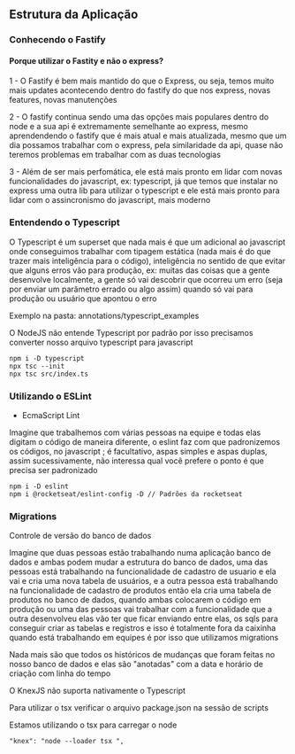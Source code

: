 ## Estrutura da Aplicação

### Conhecendo o Fastify 

#### Porque utilizar o Fastity e não o express?

1 - O Fastify é bem mais mantido do que o Express, ou seja, temos muito mais updates acontecendo dentro do fastify do que nos express, novas features, novas manutenções

2 - O fastify continua sendo uma das opções mais populares dentro do node e a sua api é extremamente semelhante ao express, mesmo aprendendendo o fastify que é mais atual e mais atualizada, mesmo que um dia possamos trabalhar com o express, pela similaridade da api, quase não teremos problemas em trabalhar com as duas tecnologias

3 - Além de ser mais perfomática, ele está mais pronto em lidar com novas funcionalidades do javascript, ex: typescript, já que temos que instalar no express uma outra lib para utilizar o typescript e ele está mais pronto para lidar com o assincronismo do javascript, mais moderno

### Entendendo o Typescript

O Typescript é um superset que nada mais é que um adicional ao javascript onde conseguimos trabalhar com tipagem estática (nada mais é do que trazer mais inteligência para o código), inteligência no sentido de que evitar que alguns erros vão para produção, ex: muitas das coisas que a gente desenvolve localmente, a gente só vai descobrir que ocorreu um erro (seja por enviar um parâmetro errado ou algo assim) quando só vai para produção ou usuário que apontou o erro

Exemplo na pasta: annotations/typescript_examples

O NodeJS não entende Typescript por padrão por isso precisamos converter nosso arquivo typescript para javascript

```
npm i -D typescript
npx tsc --init
npx tsc src/index.ts
```

### Utilizando o ESLint

- EcmaScript Lint

Imagine que trabalhemos com várias pessoas na equipe e todas elas digitam o código de maneira diferente, o eslint faz com que padronizemos os códigos, no javascript ; é facultativo, aspas simples e aspas duplas, assim sucessivamente, não interessa qual você prefere o ponto é que precisa ser padronizado

```
npm i -D eslint
npm i @rocketseat/eslint-config -D // Padrões da rocketseat
```

### Migrations

Controle de versão do banco de dados

Imagine que duas pessoas estão trabalhando numa aplicação banco de dados e ambas podem mudar a estrutura do banco de dados, uma das pessoas está trabalhando na funcionalidade de cadastro de usuario e ela vai e cria uma nova tabela de usuários, e a outra pessoa está trabalhando na funcionalidade de cadastro de produtos então ela cria uma tabela de produtos no banco de dados, quando ambas colocarem o código em produção ou uma das pessoas vai trabalhar com a funcionalidade que a outra desenvolveu elas vão ter que ficar enviando entre elas, os sqls para conseguir criar as tabelas e registros e isso é totalmente fora da caixinha quando está trabalhando em equipes é por isso que utilizamos migrations

Nada mais são que todos os históricos de mudanças que foram feitas no nosso banco de dados e elas são "anotadas" com a data e horário de criação com linha do tempo

O KnexJS não suporta nativamente o Typescript

Para utilizar o tsx verificar o arquivo package.json na sessão de scripts

Estamos utilizando o tsx para carregar o node
```
"knex": "node --loader tsx ",
```